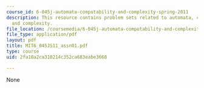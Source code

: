 ```yaml
---
course_id: 6-045j-automata-computability-and-complexity-spring-2011
description: This resource contains problem sets related to automata, computability,
  and complexity.
file_location: /coursemedia/6-045j-automata-computability-and-complexity-spring-2011/2fa18a2ca310214c352ca683eabe3668_MIT6_045JS11_assn01.pdf
file_type: application/pdf
layout: pdf
title: MIT6_045JS11_assn01.pdf
type: course
uid: 2fa18a2ca310214c352ca683eabe3668

---
```

None